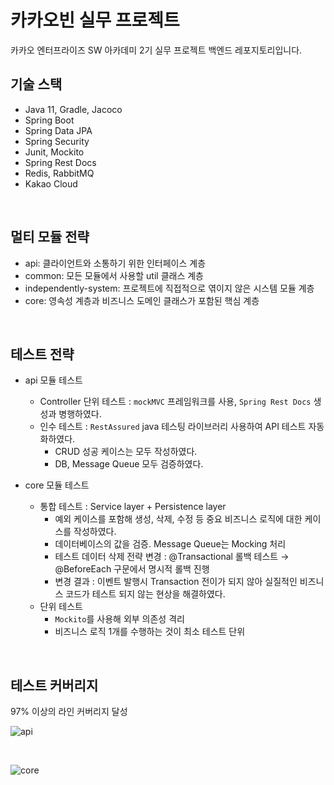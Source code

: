 # 카카오빈 실무 프로젝트

카카오 엔터프라이즈 SW 아카데미 2기 실무 프로젝트 백엔드 레포지토리입니다. 

## 기술 스택

* Java 11, Gradle, Jacoco
* Spring Boot
* Spring Data JPA
* Spring Security
* Junit, Mockito
* Spring Rest Docs
* Redis, RabbitMQ
* Kakao Cloud

<br>

## 멀티 모듈 전략

* api: 클라이언트와 소통하기 위한 인터페이스 계층
* common: 모든 모듈에서 사용할 util 클래스 계층
* independently-system: 프로젝트에 직접적으로 엮이지 않은 시스템 모듈 계층
* core: 영속성 계층과 비즈니스 도메인 클래스가 포함된 핵심 계층

<br>

## 테스트 전략

* api 모듈 테스트
  * Controller 단위 테스트 : `mockMVC` 프레임워크를 사용, `Spring Rest Docs` 생성과 병행하였다.
  * 인수 테스트 : `RestAssured` java 테스팅 라이브러리 사용하여 API 테스트 자동화하였다.
    * CRUD 성공 케이스는 모두 작성하였다.
    * DB, Message Queue 모두 검증하였다.

* core 모듈 테스트
  * 통합 테스트 : Service layer + Persistence layer
    * 예외 케이스를 포함해 생성, 삭제, 수정 등 중요 비즈니스 로직에 대한 케이스를 작성하였다.
    * 데이터베이스의 값을 검증. Message Queue는 Mocking 처리
    * 테스트 데이터 삭제 전략 변경 : @Transactional 롤백 테스트 → @BeforeEach 구문에서 명시적 롤백 진행
    * 변경 결과 : 이벤트 발행시 Transaction 전이가 되지 않아 실질적인 비즈니스 코드가 테스트 되지 않는 현상을 해결하였다.
  * 단위 테스트
    * `Mockito`를 사용해 외부 의존성 격리
    * 비즈니스 로직 1개를 수행하는 것이 최소 테스트 단위

<br>

## 테스트 커버리지 

97% 이상의 라인 커버리지 달성

![api](https://github.com/Kakao-X-Gachon-KakaoBean/summer-corporate-practice-backend/assets/76802855/b1b2cc4c-97ee-4664-b191-95caff2ae0dd)

<br>

![core](https://github.com/Kakao-X-Gachon-KakaoBean/KakaoBean-Backend/assets/76802855/7b5f9ceb-dba6-4a15-b11a-bd8b79f75b34)

